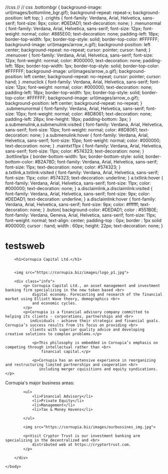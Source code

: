 //css
//
// css
	.bottombgr {
	background-image: url(images/bottomline_bgr.gif);
	background-repeat: repeat-x;
	background-position: left top;
}
.crights {
	font-family: Verdana, Arial, Helvetica, sans-serif;
	font-size: 9px;
	color: #DEDAD1;
	text-decoration: none;
}
.menunormal {
	font-family: Verdana, Arial, Helvetica, sans-serif;
	font-size: 12px;
	font-weight: normal;
	color: #885E00;
	text-decoration: none;
	padding-left: 18px;
	border-top-width: 1px;
	border-top-style: solid;
	border-top-color: #FFFFFF;
	background-image: url(images/arrow_n.gif);
	background-position: left center;
	background-repeat: no-repeat;
	cursor: pointer;
	cursor: hand;
}
.menuover {
	font-family: Verdana, Arial, Helvetica, sans-serif;
	font-size: 12px;
	font-weight: normal;
	color: #000000;
	text-decoration: none;
	padding-left: 18px;
	border-top-width: 1px;
	border-top-style: solid;
	border-top-color: #FFFFFF;
	background-image: url(images/arrow_o.gif);
	background-position: left center;
	background-repeat: no-repeat;
	cursor: pointer;
	cursor: hand;
}
.menuclick {
	font-family: Verdana, Arial, Helvetica, sans-serif;
	font-size: 12px;
	font-weight: normal;
	color: #000000;
	text-decoration: none;
	padding-left: 18px;
	border-top-width: 1px;
	border-top-style: solid;
	border-top-color: #FFFFFF;
	background-image: url(images/arrow_o.gif);
	background-position: left center;
	background-repeat: no-repeat;
}
.submenunormal {
	font-family: Verdana, Arial, Helvetica, sans-serif;
	font-size: 10px;
	font-weight: normal;
	color: #8D8061;
	text-decoration: none;
	padding-left: 28px;
	line-height: 18px;
	padding-bottom: 3px;
}
a.submenulink,a.submenulink:visited {
	font-family: Verdana, Arial, Helvetica, sans-serif;
	font-size: 10px;
	font-weight: normal;
	color: #8D8061;
	text-decoration: none;
}
a.submenulink:hover {
	font-family: Verdana, Arial, Helvetica, sans-serif;
	font-size: 10px;
	font-weight: normal;
	color: #000000;
	text-decoration: none;
}
.maintxt11px {
	font-family: Verdana, Arial, Helvetica, sans-serif;
	font-size: 11px;
	color: #574323;
	text-decoration: none;
}
.bottline1px {
	border-bottom-width: 1px;
	border-bottom-style: solid;
	border-bottom-color: #B2A78D;
	font-family: Verdana, Arial, Helvetica, sans-serif;
	font-size: 11px;
	text-decoration: none;
	color: #574323;
}
a.txtlink,a.txtlink:visited {
	font-family: Verdana, Arial, Helvetica, sans-serif;
	font-size: 11px;
	color: #574323;
	text-decoration: underline;
}
a.txtlink:hover {
	font-family: Verdana, Arial, Helvetica, sans-serif;
	font-size: 11px;
	color: #000000;
	text-decoration: none;
}
a.disclaimlink,a.disclaimlink:visited {
	font-family: Verdana, Arial, Helvetica, sans-serif;
	font-size: 9px;
	color: #DEDAD1;
	text-decoration: underline;
}
a.disclaimlink:hover {
	font-family: Verdana, Arial, Helvetica, sans-serif;
	font-size: 9px;
	color: #ffffff;
	text-decoration: none;
}
.buton{
	background-color: #DEDAD1;
	color : #551B0E;
	font-family: Verdana, Geneva, Arial, Helvetica, sans-serif;
	font-size: 11px;
	font-weight: normal;
	text-align: center;
	padding-top : 0px;
	border : 1px solid #000000;
	cursor : hand;
	width : 60px;
	height: 22px;
	text-decoration: none;
}





# testsweb
<!DOCTYPE html>
<html>
    <head>
        <meta charset="utf-8">
        <title>Cornupia</title>
        <style>
            .info { }
        </style>
    </head>
    <body>
    
        <h1>Cornupia Capital Ltd.</h1>
    
        
        <img src="https://cornupia.biz/images/logo_p1.jpg">
        
        <div class="info">
            <p> Cornupia Capital Ltd., an asset management and investment banking firm specializing in the new token based <br>
                digital economy. Forecasting and research of the financial market using Elliott Wave theory, demographics <br>
                and economic cycles.         
            </p>
            <p>Cornupia is a financial advisory company committed to helping its clients - corporations, partnerships and <br>
               individuals - achieve their strategic and financial goals. Cornupia’s success results from its focus on providing <br>
               clients with superior quality advice and developing creative solutions to complex problems.</p>

                <p>This philosophy is embedded in Cornupia’s emphasis on competing through intellectual rather than <br>
                    financial capital.</p> 

                <p>Cornupia has an extensive experience in reorganizing and restructuring limited partnerships and cooperation <br>
                   including merger cquisitions and equity syndications.</p>

<p>Cornupia's major business areas:</p>
            
            <ul> 
                <li>Financial Advisory</li>
                <li>Private Equity</li>
                <li>Management</li>
                <li>Tax & Money Havens</li>
            
            </ul>
            
            <img src="https://cornupia.biz/images/ourbussines_img.jpg">
            
            <p>Visit Cryptor Trust is our investment banking arm specializing in the decentralized and <br>
                distributed web at https://cryptortrust.com.         
            </p>
     
        </div>
        
    </body>
</html>
